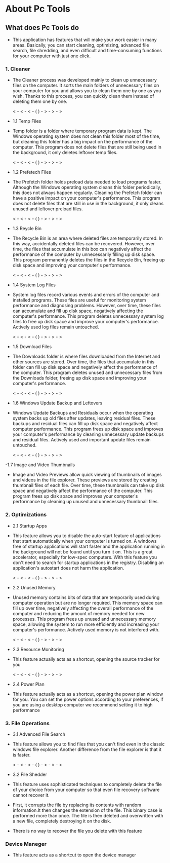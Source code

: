 # About Pc Tools

## What does Pc Tools do
- This application has features that will make your work easier in many areas. Basically, you can start cleaning, optimizing, advanced file search, file shredding, and even difficult and time-consuming functions for your computer with just one click.

### 1. Cleaner
- The Cleaner process was developed mainly to clean up unnecessary files on the computer. It sorts the main folders of unnecessary files on your computer for you and allows you to clean them one by one as you wish. Thanks to this process, you can quickly clean them instead of deleting them one by one.

  < - < - < - ( ) - > - > - >

- 1.1 Temp Files
- Temp folder is a folder where temporary program data is kept. The Windows operating system does not clean this folder most of the time, but cleaning this folder has a big impact on the performance of the computer. This program does not delete files that are still being used in the background, it only deletes leftover temp files.

  < - < - < - ( ) - > - > - >

- 1.2 Prefetech Files
- The Prefetch folder holds preload data needed to load programs faster. Although the Windows operating system cleans this folder periodically, this does not always happen regularly. Cleaning the Prefetch folder can have a positive impact on your computer's performance. This program does not delete files that are still in use in the background, it only cleans unused and leftover preload files.

  < - < - < - ( ) - > - > - >

- 1.3 Reycle Bin
- The Recycle Bin is an area where deleted files are temporarily stored. In this way, accidentally deleted files can be recovered. However, over time, the files that accumulate in this box can negatively affect the performance of the computer by unnecessarily filling up disk space. This program permanently deletes the files in the Recycle Bin, freeing up disk space and improving your computer's performance.

  < - < - < - ( ) - > - > - >

- 1.4 System Log Files
- System log files record various events and errors of the computer and installed programs. These files are useful for monitoring system performance and diagnosing problems. However, over time, these files can accumulate and fill up disk space, negatively affecting the computer's performance. This program deletes unnecessary system log files to free up disk space and improve your computer's performance. Actively used log files remain untouched.

  < - < - < - ( ) - > - > - >

- 1.5 Download Files
- The Downloads folder is where files downloaded from the Internet and other sources are stored. Over time, the files that accumulate in this folder can fill up disk space and negatively affect the performance of the computer. This program deletes unused and unnecessary files from the Downloads folder, freeing up disk space and improving your computer's performance.

  < - < - < - ( ) - > - > - >

- 1.6 Windows Update Backup and Leftovers
- Windows Update Backups and Residuals occur when the operating system backs up old files after updates, leaving residual files. These backups and residual files can fill up disk space and negatively affect computer performance. This program frees up disk space and improves your computer's performance by cleaning unnecessary update backups and residual files. Actively used and important update files remain untouched.

  < - < - < - ( ) - > - > - >

-1.7 Image and Video Thumbnails
- Image and Video Previews allow quick viewing of thumbnails of images and videos in the file explorer. These previews are stored by creating thumbnail files of each file. Over time, these thumbnails can take up disk space and negatively affect the performance of the computer. This program frees up disk space and improves your computer's performance by cleaning up unused and unnecessary thumbnail files.

### 2. Optimizations

- 2.1 Startup Apps
- This feature allows you to disable the auto-start feature of applications that start automatically when your computer is turned on. A windows free of startup applications will start faster and the application running in the background will not be found until you turn it on. This is a great accelerator, especially for low-spec computers. With this feature you don't need to search for startup applications in the registry. Disabling an application's autostart does not harm the application.

  < - < - < - ( ) - > - > - >

- 2.2 Unused Memory
- Unused memory contains bits of data that are temporarily used during computer operation but are no longer required. This memory space can fill up over time, negatively affecting the overall performance of the computer and reducing the amount of memory needed for new processes. This program frees up unused and unnecessary memory space, allowing the system to run more efficiently and increasing your computer's performance. Actively used memory is not interfered with.

  < - < - < - ( ) - > - > - >

- 2.3 Resource Monitoring
- This feature actually acts as a shortcut, opening the source tracker for you

  < - < - < - ( ) - > - > - >

- 2.4 Power Plan
- This feature actually acts as a shortcut, opening the power plan window for you. You can set the power options according to your preferences, if you are using a desktop computer we recommend setting it to high performance

### 3. File Operations

- 3.1 Advenced File Search
- This feature allows you to find files that you can't find even in the classic windows file explorer. Another difference from the file explorer is that it is faster.

  < - < - < - ( ) - > - > - >

- 3.2 File Shedder
- This feature uses sophisticated techniques to completely delete the file of your choice from your computer so that even file recovery software cannot recover it.
- First, it corrupts the file by replacing its contents with random information.It then changes the extension of the file. This binary case is performed more than once. The file is then deleted and overwritten with a new file, completely destroying it on the disk.
- There is no way to recover the file you delete with this feature

### Device Maneger

- This feature acts as a shortcut to open the device manager


